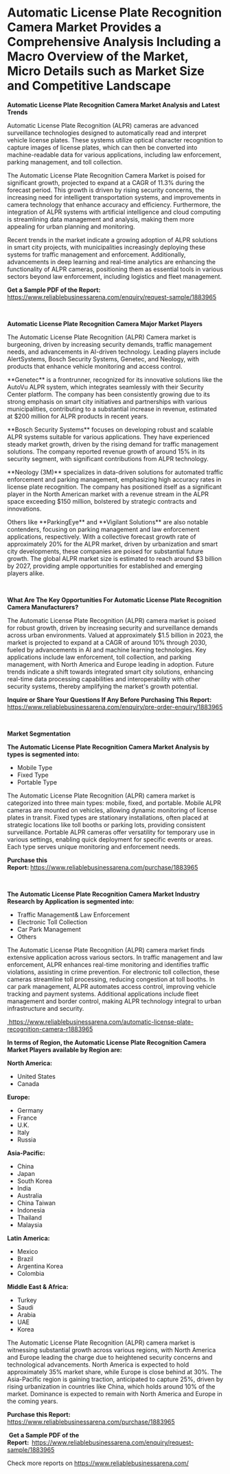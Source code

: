 <p><h1>Automatic License Plate Recognition Camera Market Provides a Comprehensive Analysis Including a Macro Overview of the Market, Micro Details such as Market Size and Competitive Landscape</h1></p><p><strong>Automatic License Plate Recognition Camera Market Analysis and Latest Trends</strong></p>
<p><p>Automatic License Plate Recognition (ALPR) cameras are advanced surveillance technologies designed to automatically read and interpret vehicle license plates. These systems utilize optical character recognition to capture images of license plates, which can then be converted into machine-readable data for various applications, including law enforcement, parking management, and toll collection.</p><p>The Automatic License Plate Recognition Camera Market is poised for significant growth, projected to expand at a CAGR of 11.3% during the forecast period. This growth is driven by rising security concerns, the increasing need for intelligent transportation systems, and improvements in camera technology that enhance accuracy and efficiency. Furthermore, the integration of ALPR systems with artificial intelligence and cloud computing is streamlining data management and analysis, making them more appealing for urban planning and monitoring.</p><p>Recent trends in the market indicate a growing adoption of ALPR solutions in smart city projects, with municipalities increasingly deploying these systems for traffic management and enforcement. Additionally, advancements in deep learning and real-time analytics are enhancing the functionality of ALPR cameras, positioning them as essential tools in various sectors beyond law enforcement, including logistics and fleet management.</p></p>
<p><strong>Get a Sample PDF of the Report:&nbsp;</strong> <a href="https://www.reliablebusinessarena.com/enquiry/request-sample/1883965?utm_campaign=1841&utm_medium=2&utm_source=Github&utm_content=ia&utm_term=07042025&utm_id=automatic-license-plate-recognition-camera">https://www.reliablebusinessarena.com/enquiry/request-sample/1883965</a></p>
<p>&nbsp;</p>
<p><strong>Automatic License Plate Recognition Camera Major Market Players</strong></p>
<p><p>The Automatic License Plate Recognition (ALPR) Camera market is burgeoning, driven by increasing security demands, traffic management needs, and advancements in AI-driven technology. Leading players include AlertSystems, Bosch Security Systems, Genetec, and Neology, with products that enhance vehicle monitoring and access control.</p><p>**Genetec** is a frontrunner, recognized for its innovative solutions like the AutoVu ALPR system, which integrates seamlessly with their Security Center platform. The company has been consistently growing due to its strong emphasis on smart city initiatives and partnerships with various municipalities, contributing to a substantial increase in revenue, estimated at $200 million for ALPR products in recent years.</p><p>**Bosch Security Systems** focuses on developing robust and scalable ALPR systems suitable for various applications. They have experienced steady market growth, driven by the rising demand for traffic management solutions. The company reported revenue growth of around 15% in its security segment, with significant contributions from ALPR technology.</p><p>**Neology (3M)** specializes in data-driven solutions for automated traffic enforcement and parking management, emphasizing high accuracy rates in license plate recognition. The company has positioned itself as a significant player in the North American market with a revenue stream in the ALPR space exceeding $150 million, bolstered by strategic contracts and innovations.</p><p>Others like **ParkingEye** and **Vigilant Solutions** are also notable contenders, focusing on parking management and law enforcement applications, respectively. With a collective forecast growth rate of approximately 20% for the ALPR market, driven by urbanization and smart city developments, these companies are poised for substantial future growth. The global ALPR market size is estimated to reach around $3 billion by 2027, providing ample opportunities for established and emerging players alike.</p></p>
<p>&nbsp;</p>
<p><strong>What Are The Key Opportunities For Automatic License Plate Recognition Camera Manufacturers?</strong></p>
<p><p>The Automatic License Plate Recognition (ALPR) camera market is poised for robust growth, driven by increasing security and surveillance demands across urban environments. Valued at approximately $1.5 billion in 2023, the market is projected to expand at a CAGR of around 10% through 2030, fueled by advancements in AI and machine learning technologies. Key applications include law enforcement, toll collection, and parking management, with North America and Europe leading in adoption. Future trends indicate a shift towards integrated smart city solutions, enhancing real-time data processing capabilities and interoperability with other security systems, thereby amplifying the market's growth potential.</p></p>
<p><strong>Inquire or Share Your Questions If Any Before Purchasing This Report:</strong> <a href="https://www.reliablebusinessarena.com/enquiry/pre-order-enquiry/1883965?utm_campaign=1841&utm_medium=2&utm_source=Github&utm_content=ia&utm_term=07042025&utm_id=automatic-license-plate-recognition-camera">https://www.reliablebusinessarena.com/enquiry/pre-order-enquiry/1883965</a></p>
<p>&nbsp;</p>
<p><strong>Market Segmentation</strong></p>
<p><strong>The Automatic License Plate Recognition Camera Market Analysis by types is segmented into:</strong></p>
<p><ul><li>Mobile Type</li><li>Fixed Type</li><li>Portable Type</li></ul></p>
<p><p>The Automatic License Plate Recognition (ALPR) camera market is categorized into three main types: mobile, fixed, and portable. Mobile ALPR cameras are mounted on vehicles, allowing dynamic monitoring of license plates in transit. Fixed types are stationary installations, often placed at strategic locations like toll booths or parking lots, providing consistent surveillance. Portable ALPR cameras offer versatility for temporary use in various settings, enabling quick deployment for specific events or areas. Each type serves unique monitoring and enforcement needs.</p></p>
<p><strong>Purchase this Report:&nbsp;</strong><a href="https://www.reliablebusinessarena.com/purchase/1883965?utm_campaign=1841&utm_medium=2&utm_source=Github&utm_content=ia&utm_term=07042025&utm_id=automatic-license-plate-recognition-camera">https://www.reliablebusinessarena.com/purchase/1883965</a></p>
<p>&nbsp;</p>
<p><strong>The Automatic License Plate Recognition Camera Market Industry Research by Application is segmented into:</strong></p>
<p><ul><li>Traffic Management& Law Enforcement</li><li>Electronic Toll Collection</li><li>Car Park Management</li><li>Others</li></ul></p>
<p><p>The Automatic License Plate Recognition (ALPR) camera market finds extensive application across various sectors. In traffic management and law enforcement, ALPR enhances real-time monitoring and identifies traffic violations, assisting in crime prevention. For electronic toll collection, these cameras streamline toll processing, reducing congestion at toll booths. In car park management, ALPR automates access control, improving vehicle tracking and payment systems. Additional applications include fleet management and border control, making ALPR technology integral to urban infrastructure and security.</p></p>
<p><a href="https://www.reliablebusinessarena.com/automatic-license-plate-recognition-camera-r1883965?utm_campaign=1841&utm_medium=2&utm_source=Github&utm_content=ia&utm_term=07042025&utm_id=automatic-license-plate-recognition-camera">&nbsp;https://www.reliablebusinessarena.com/automatic-license-plate-recognition-camera-r1883965</a></p>
<p><strong>In terms of Region, the Automatic License Plate Recognition Camera Market Players available by Region are:</strong></p>
<p>
    <p> <strong> North America: </strong>
        <ul>
            <li>United States</li>
            <li>Canada</li>
        </ul>
        </p> 
    <p> <strong> Europe: </strong>
        <ul>
            <li>Germany</li>
            <li>France</li>
            <li>U.K.</li>
            <li>Italy</li>
            <li>Russia</li>
        </ul>
        </p> 
    <p> <strong> Asia-Pacific: </strong>
        <ul>
            <li>China</li>
            <li>Japan</li>
            <li>South Korea</li>
            <li>India</li>
            <li>Australia</li>
            <li>China Taiwan</li>
            <li>Indonesia</li>
            <li>Thailand</li>
            <li>Malaysia</li>
        </ul>
        </p> 
    <p> <strong> Latin America: </strong>
        <ul>
            <li>Mexico</li>
            <li>Brazil</li>
            <li>Argentina Korea</li>
            <li>Colombia</li>
        </ul>
        </p> 
    <p> <strong> Middle East & Africa: </strong>
        <ul>
            <li>Turkey</li>
            <li>Saudi</li>
            <li>Arabia</li>
            <li>UAE</li>
            <li>Korea</li>
        </ul>
    </p>
    </p>
<p><p>The Automatic License Plate Recognition (ALPR) camera market is witnessing substantial growth across various regions, with North America and Europe leading the charge due to heightened security concerns and technological advancements. North America is expected to hold approximately 35% market share, while Europe is close behind at 30%. The Asia-Pacific region is gaining traction, anticipated to capture 25%, driven by rising urbanization in countries like China, which holds around 10% of the market. Dominance is expected to remain with North America and Europe in the coming years.</p></p>
<p><strong>Purchase this Report: </strong><a href="https://www.reliablebusinessarena.com/purchase/1883965?utm_campaign=1841&utm_medium=2&utm_source=Github&utm_content=ia&utm_term=07042025&utm_id=automatic-license-plate-recognition-camera">https://www.reliablebusinessarena.com/purchase/1883965</a></p>
<p>&nbsp;<strong>Get a Sample PDF of the Report:&nbsp;&nbsp;</strong><a href="https://www.reliablebusinessarena.com/enquiry/request-sample/1883965?utm_campaign=1841&utm_medium=2&utm_source=Github&utm_content=ia&utm_term=07042025&utm_id=automatic-license-plate-recognition-camera">https://www.reliablebusinessarena.com/enquiry/request-sample/1883965</a></p>
<p><strong></strong></p>
<p>Check more reports on <a href="https://www.reliablebusinessarena.com/?utm_campaign=1841&utm_medium=2&utm_source=Github&utm_content=ia&utm_term=07042025&utm_id=automatic-license-plate-recognition-camera">https://www.reliablebusinessarena.com/</a></p>